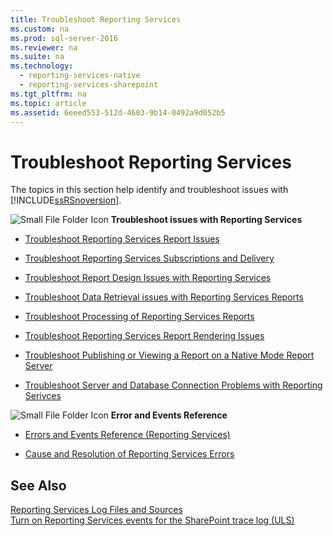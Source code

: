 ```yaml
---
title: Troubleshoot Reporting Services
ms.custom: na
ms.prod: sql-server-2016
ms.reviewer: na
ms.suite: na
ms.technology: 
  - reporting-services-native
  - reporting-services-sharepoint
ms.tgt_pltfrm: na
ms.topic: article
ms.assetid: 6eeed553-512d-4603-9b14-0492a9d052b5
---
```

# Troubleshoot Reporting Services
  The topics in this section help identify and troubleshoot issues with [!INCLUDE[ssRSnoversion](../../Token/Other/ssRSnoversion_md.md)].  
  
 ![![Small File Folder Icon](../../Images/Image/ImageNotContaina/filefolder_small.png "filefolder_small")](/Image/filefolder_small.png)   **Troubleshoot issues with Reporting Services**  
+ [Troubleshoot Reporting Services Report Issues](../../Topics/TopicNameNotContainA/Troubleshoot--Reporting-Services-Report-Issues.md)    
+  [Troubleshoot Reporting Services Subscriptions and Delivery](../../Topics/TopicNameNotContainA/Troubleshoot-Reporting-Services-Subscriptions-and-Delivery.md)  
  
+  [Troubleshoot Report Design Issues with Reporting Services](../../Topics/TopicNameNotContainA/Troubleshoot-Report-Design-Issues-with-Reporting-Services.md)  
  
+  [Troubleshoot Data Retrieval issues with Reporting Services Reports](../../Topics/TopicNameNotContainA/Troubleshoot-Data-Retrieval-issues-with-Reporting-Services-Reports.md)  
  
+  [Troubleshoot Processing of Reporting Services Reports](../../Topics/TopicNameNotContainA/Troubleshoot-Processing-of-Reporting-Services-Reports.md)  
  
+  [Troubleshoot Reporting Services Report Rendering Issues](../../Topics/TopicNameNotContainA/Troubleshoot-Reporting-Services-Report-Rendering-Issues.md)  
  
+  [Troubleshoot Publishing or Viewing a Report on a Native Mode Report Server](../../Topics/TopicNameContainA/Troubleshoot-Publishing-or-Viewing-a-Report-on-a-Native-Mode-Report-Server.md)  
  
+  [Troubleshoot Server and Database Connection Problems with Reporting Serivces](../../Topics/TopicNameNotContainA/Troubleshoot-Server-and-Database-Connection-Problems-with-Reporting-Serivces.md)  
  
![![Small File Folder Icon](../../Images/Image/ImageNotContaina/filefolder_small.png "filefolder_small")](/Image/filefolder_small.png)   **Error and Events Reference**  
 + [Errors and Events Reference &#40;Reporting Services&#41;](../../Topics/TopicNameNotContainA/Errors-and-Events-Reference--Reporting-Services-.md)  
  
+  [Cause and Resolution of Reporting Services Errors](../../Topics/TopicNameNotContainA/Cause-and-Resolution-of-Reporting-Services-Errors.md)  
  
## See Also  
 [Reporting Services Log Files and Sources](../../Topics/TopicNameNotContainA/Reporting-Services-Log-Files-and-Sources.md)   
 [Turn on Reporting Services events for the SharePoint trace log &#40;ULS&#41;](../../Topics/TopicNameNotContainA/Turn-on-Reporting-Services-events-for-the-SharePoint-trace-log--ULS-.md)  
  
  